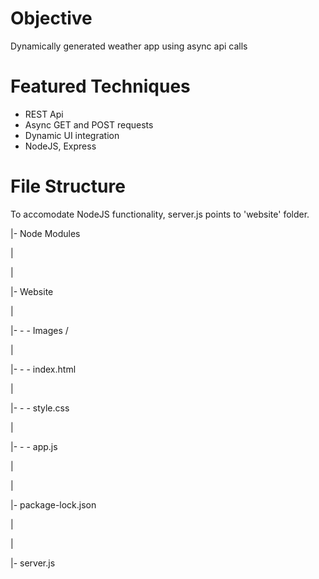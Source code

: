 # Objective
Dynamically generated weather app using async api calls

# Featured Techniques
* REST Api 
* Async GET and POST requests
* Dynamic UI integration
* NodeJS, Express

# File Structure
To accomodate NodeJS functionality, server.js points to 'website' folder. 


|- Node Modules

|

|

|- Website

| 

|- - -  Images / 

|

|- - - index.html

|

|- - - style.css

|

|- - - app.js

|

|

|- package-lock.json

|

|

|- server.js
